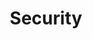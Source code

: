 ---
title: Security
weight: 450 
description: Secure your gateway to prevent unauthenticated and unauthorized access to your apps. 
---